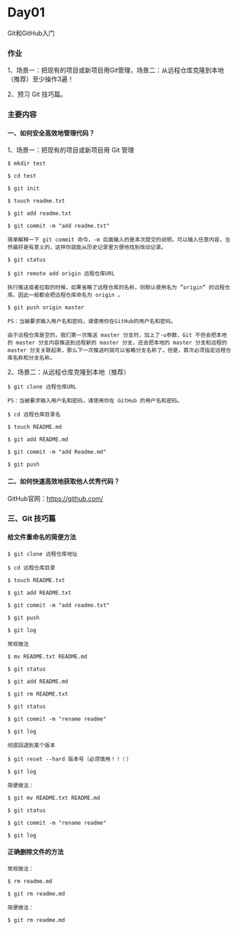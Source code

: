 # Day01
Git和GitHub入门

### 作业

1、场景一：把现有的项目或新项目用Git管理，场景二：从远程仓库克隆到本地（推荐）至少操作3遍！

2、预习 Git 技巧篇。

### 主要内容

#### 一、如何安全高效地管理代码？

1、场景一：把现有的项目或新项目用 Git 管理

```
$ mkdir test 

$ cd test

$ git init

$ touch readme.txt

$ git add readme.txt

$ git commit -m "add readme.txt"

简单解释一下 git commit 命令，-m 后面输入的是本次提交的说明，可以输入任意内容，当然最好是有意义的，这样你就能从历史记录里方便地找到改动记录。

$ git status

$ git remote add origin 远程仓库URL

执行推送或者拉取的时候，如果省略了远程仓库的名称，则默认使用名为 ”origin“ 的远程仓库。因此一般都会把远程仓库命名为 origin 。

$ git push origin master

PS：当被要求输入用户名和密码，请使用你在GitHub的用户名和密码。

由于远程仓库是空的，我们第一次推送 master 分支时，加上了-u参数，Git 不但会把本地的 master 分支内容推送到远程新的 master 分支，还会把本地的 master 分支和远程的 master 分支关联起来，那么下一次推送时就可以省略分支名称了。但是，首次必须指定远程仓库名称和分支名称。

```

2、场景二：从远程仓库克隆到本地（推荐）

```
$ git clone 远程仓库URL

PS：当被要求输入用户名和密码，请使用你在 GitHub 的用户名和密码。

$ cd 远程仓库目录名

$ touch README.md

$ git add README.md

$ git commit -m "add Readme.md"

$ git push
```


#### 二、如何快速高效地获取他人优秀代码？

GitHub官网：https://github.com/


### 三、Git 技巧篇

#### 给文件重命名的简便方法

```
$ git clone 远程仓库地址

$ cd 远程仓库目录

$ touch README.txt

$ git add README.txt

$ git commit -m "add readme.txt"

$ git push

$ git log

常规做法

$ mv README.txt README.md

$ git status

$ git add README.md

$ git rm README.txt

$ git status

$ git commit -m "rename readme"

$ git log

彻底回退到某个版本

$ git reset --hard 版本号（必须慎用！！！）

$ git log 

简便做法：

$ git mv README.txt README.md

$ git status

$ git commit -m "rename readme"

$ git log

```

#### 正确删除文件的方法

```
常规做法：

$ rm readme.md

$ git rm readme.md

简便做法：

$ git rm readme.md

```
